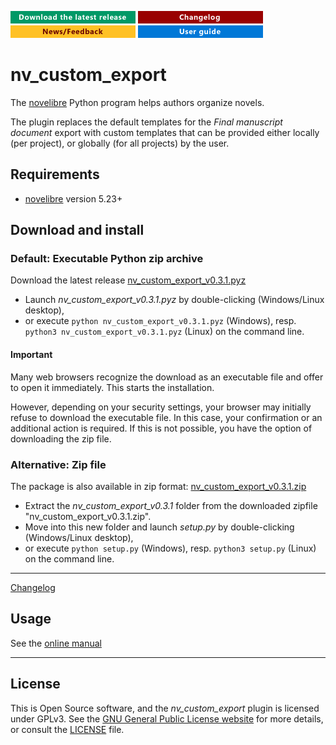 [![Download the latest release](docs/img/download-button.png)](https://github.com/peter88213/nv_custom_export/raw/main/dist/nv_custom_export_v0.3.1.pyz)
[![Changelog](docs/img/changelog-button.png)](docs/changelog.md)
[![News/Feedback](docs/img/news-button.png)](https://github.com/peter88213/novelibre/discussions)
[![Online help](docs/img/help-button.png)](https://peter88213.github.io/nv_custom_export/help/)


# nv_custom_export

The [novelibre](https://github.com/peter88213/novelibre/) Python program helps authors organize novels.  

The plugin replaces the default templates for the *Final manuscript document* export
with custom templates that can be provided either locally (per project), 
or globally (for all projects) by the user. 
 

## Requirements

- [novelibre](https://github.com/peter88213/novelibre/) version 5.23+

## Download and install

### Default: Executable Python zip archive

Download the latest release [nv_custom_export_v0.3.1.pyz](https://github.com/peter88213/nv_custom_export/raw/main/dist/nv_custom_export_v0.3.1.pyz)

- Launch *nv_custom_export_v0.3.1.pyz* by double-clicking (Windows/Linux desktop),
- or execute `python nv_custom_export_v0.3.1.pyz` (Windows), resp. `python3 nv_custom_export_v0.3.1.pyz` (Linux) on the command line.

#### Important

Many web browsers recognize the download as an executable file and offer to open it immediately. 
This starts the installation.

However, depending on your security settings, your browser may 
initially  refuse  to download the executable file. 
In this case, your confirmation or an additional action is required. 
If this is not possible, you have the option of downloading 
the zip file. 


### Alternative: Zip file

The package is also available in zip format: [nv_custom_export_v0.3.1.zip](https://github.com/peter88213/nv_custom_export/raw/main/dist/nv_custom_export_v0.3.1.zip)

- Extract the *nv_custom_export_v0.3.1* folder from the downloaded zipfile "nv_custom_export_v0.3.1.zip".
- Move into this new folder and launch *setup.py* by double-clicking (Windows/Linux desktop), 
- or execute `python setup.py` (Windows), resp. `python3 setup.py` (Linux) on the command line.

---

[Changelog](docs/changelog.md)

## Usage

See the [online manual](https://peter88213.github.io/nv_custom_export/help/)

---

## License

This is Open Source software, and the *nv_custom_export* plugin is licensed under GPLv3. See the
[GNU General Public License website](https://www.gnu.org/licenses/gpl-3.0.en.html) for more
details, or consult the [LICENSE](https://github.com/peter88213/nv_custom_export/blob/main/LICENSE) file.
